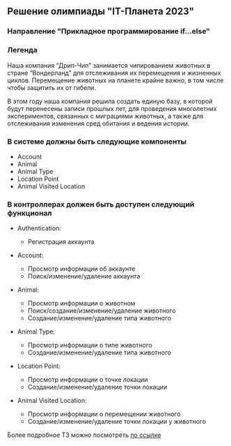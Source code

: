 ## Решение олимпиады "IT-Планета 2023"

### Направление "Прикладное программирование if...else"

### Легенда

Наша компания “Дрип-Чип” занимается чипированием животных в стране “Вондерланд” для отслеживания их перемещения и
жизненных циклов. Перемещение животных на планете крайне важно, в том числе чтобы защитить их от гибели.

В этом году наша компания решила создать единую базу, в которой будут перенесены записи прошлых лет, для проведения
многолетних экспериментов, связанных с миграциями животных, а также для отслеживания изменения сред обитания и ведения
истории.

### В системе должны быть следующие компоненты

* Account
* Animal
* Animal Type
* Location Point
* Animal Visited Location

### В контроллерах должен быть доступен следующий функционал

* Authentication:
    * Регистрация аккаунта

* Account:
    * Просмотр информации об аккаунте
    * Поиск/изменение/удаление аккаунта

* Animal:
    * Просмотр информации о животном
    * Поиск/создание/изменение/удаление животного
    * Создание/изменение/удаление типа животного

* Animal Type:
    * Просмотр информации о типе животного
    * Создание/изменение/удаление типа животного

* Location Point:
    * Просмотр информации о точке локации
    * Создание/изменение/удаление точки локации

* Animal Visited Location:
    * Просмотр информации о перемещении животного
    * Создание/изменение/удаление точки локации у животного

Более подробное ТЗ можно
посмотреть [по ссылке](https://docs.google.com/document/d/1cUVHZfEo4uMGJBBADbRMQzdTjSsySiFJ3xVvZ8DsQ7o/edit)